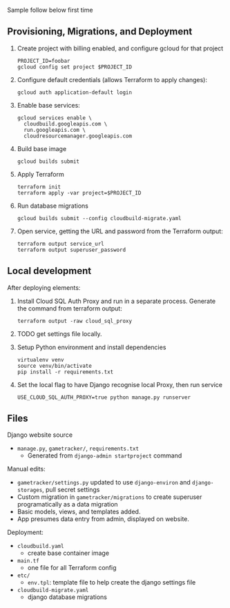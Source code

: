 
Sample follow below first time
## Provisioning, Migrations, and Deployment

1. Create project with billing enabled, and configure gcloud for that project

   ```
   PROJECT_ID=foobar
   gcloud config set project $PROJECT_ID
   ```

1. Configure default credentials (allows Terraform to apply changes):

   ```
   gcloud auth application-default login
   ```

1. Enable base services:

   ```
   gcloud services enable \
     cloudbuild.googleapis.com \
     run.googleapis.com \
     cloudresourcemanager.googleapis.com
   ```

1. Build base image

   ```
   gcloud builds submit
   ```

1. Apply Terraform

   ```
   terraform init
   terraform apply -var project=$PROJECT_ID
   ```

1. Run database migrations

   ```
   gcloud builds submit --config cloudbuild-migrate.yaml
   ```

1. Open service, getting the URL and password from the Terraform output:

   ```
   terraform output service_url
   terraform output superuser_password
   ```

## Local development

After deploying elements:

1. Install Cloud SQL Auth Proxy and run in a separate process. Generate the command from terraform output:
   ```
   terraform output -raw cloud_sql_proxy
   ```
1. TODO get settings file locally.
1. Setup Python environment and install dependencies
   ```
   virtualenv venv
   source venv/bin/activate
   pip install -r requirements.txt
   ```
1. Set the local flag to have Django recognise local Proxy, then run service

   ```
   USE_CLOUD_SQL_AUTH_PROXY=true python manage.py runserver
   ```

## Files

Django website source

- `manage.py`, `gametracker/`, `requirements.txt`
  - Generated from `django-admin startproject` command

Manual edits:

- `gametracker/settings.py` updated to use `django-environ` and `django-storages`, pull secret settings
- Custom migration in `gametracker/migrations` to create superuser programatically as a data migration
- Basic models, views, and templates added.
- App presumes data entry from admin, displayed on website.

Deployment:

- `cloudbuild.yaml`
  - create base container image
- `main.tf`
  - one file for all Terraform config
- `etc/`
  - `env.tpl`: template file to help create the django settings file
- `cloudbuild-migrate.yaml`
  - django database migrations
